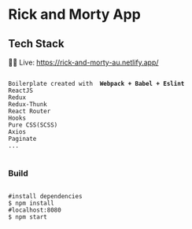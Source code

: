 # Rick and Morty App 
## Tech Stack

👩‍💻 Live: https://rick-and-morty-au.netlify.app/


<pre>
<code>
Boilerplate created with <b> Webpack + Babel + Eslint </b>
ReactJS
Redux
Redux-Thunk
React Router
Hooks
Pure CSS(SCSS)
Axios
Paginate
...
</code>
</pre>


### Build
<pre>
<code>
#install dependencies
$ npm install
#localhost:8080
$ npm start
</code>
</pre>


